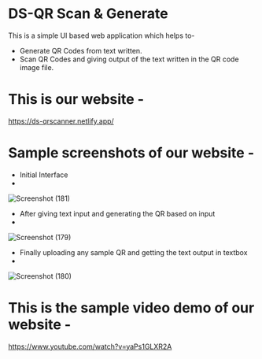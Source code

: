 # DS-QR Scan & Generate

This is a simple UI based web application which helps to-
* Generate QR Codes from text written.
* Scan QR Codes and giving output of the text written in the QR code image file.

# This is our website -
https://ds-qrscanner.netlify.app/

# Sample screenshots of our website - 

* Initial Interface
*
![Screenshot (181)](https://user-images.githubusercontent.com/72291718/139539113-2b420392-1732-4925-a3ba-98ed7ad6b816.png)

* After giving text input and generating the QR based on input
* 
![Screenshot (179)](https://user-images.githubusercontent.com/72291718/139539250-b09bde76-30eb-43fc-a6ee-efccfe40634d.png)

* Finally uploading any sample QR and getting the text output in textbox
* 
![Screenshot (180)](https://user-images.githubusercontent.com/72291718/139539290-0a2b7920-e592-4d25-a65a-834669a64c66.png)


# This is the sample video demo of our website - 
https://www.youtube.com/watch?v=yaPs1GLXR2A
